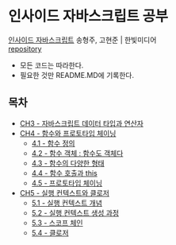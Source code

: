 # 인사이드 자바스크립트 공부
[인사이드 자바스크립트](https://book.naver.com/bookdb/book_detail.nhn?bid=7400243)  송형주, 고현준 | 한빛미디어     
[repository](https://codesandbox.io/s/insidejavascript-98k8g?file=/ch3.3/index.js)

- 모든 코드는 따라한다.
- 필요한 것만 README.MD에 기록한다.

## 목차
- [CH3 - 자바스크립트 데이터 타입과 연산자](https://github.com/river994/TIL/tree/master/JS/INSIDE/CH3/README.md)
- [CH4 - 함수와 프로토타입 체이닝](https://github.com/river994/TIL/tree/master/JS/INSIDE/CH4)
    + [4.1 - 함수 정의](https://github.com/river994/TIL/tree/master/JS/INSIDE/CH4/4.1)
    + [4.2 - 함수 객체 : 함수도 객체다](https://github.com/river994/TIL/tree/master/JS/INSIDE/CH4/4.2)
    + [4.3 - 함수의 다양한 형태](https://github.com/river994/TIL/tree/master/JS/INSIDE/CH4/4.3)
    + [4.4 - 함수 호출과 this](https://github.com/river994/TIL/tree/master/JS/INSIDE/CH4/4.4)
    + [4.5 - 프로토타입 체이닝](https://github.com/river994/TIL/tree/master/JS/INSIDE/CH4/4.5)
- [CH5 - 실행 컨텍스트와 클로저](https://github.com/river994/TIL/tree/master/JS/INSIDE/CH5)
    + [5.1 - 실행 컨텍스트 개념](https://github.com/river994/TIL/tree/master/JS/INSIDE/CH4/5.1)
    + [5.2 - 실행 컨텍스트 생성 과정](https://github.com/river994/TIL/tree/master/JS/INSIDE/CH4/5.2)
    + [5.3 - 스코프 체인](https://github.com/river994/TIL/tree/master/JS/INSIDE/CH4/5.3)
    + [5.4 - 클로저](https://github.com/river994/TIL/tree/master/JS/INSIDE/CH4/5.4)